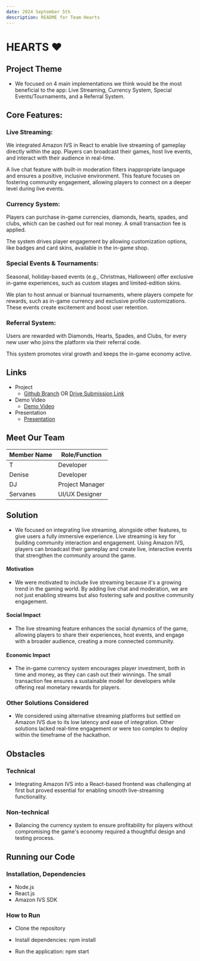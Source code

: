 ```yaml
---
date: 2024 September 5th
description: README for Team Hearts
---
```


# HEARTS ♥️

## Project Theme
* We focused on 4 main implementations we think would be the most beneficial to the app: Live Streaming, Currency System, Special Events/Tournaments, and a Referral System.

## Core Features:
### Live Streaming:
We integrated Amazon IVS in React to enable live streaming of gameplay directly within the app. Players can broadcast their games, host live events, and interact with their audience in real-time.

A live chat feature with built-in moderation filters inappropriate language and ensures a positive, inclusive environment.
This feature focuses on fostering community engagement, allowing players to connect on a deeper level during live events.

### Currency System:
Players can purchase in-game currencies, diamonds, hearts, spades, and clubs, which can be cashed out for real money. A small transaction fee is applied.

The system drives player engagement by allowing customization options, like badges and card skins, available in the in-game shop.

### Special Events & Tournaments:
Seasonal, holiday-based events (e.g., Christmas, Halloween) offer exclusive in-game experiences, such as custom stages and limited-edition skins.

We plan to host annual or biannual tournaments, where players compete for rewards, such as in-game currency and exclusive profile customizations. These events create excitement and boost user retention.

### Referral System:
Users are rewarded with Diamonds, Hearts, Spades, and Clubs, for every new user who joins the platform via their referral code.

This system promotes viral growth and keeps the in-game economy active.

## Links
* Project
    - [Github Branch]() OR [Drive Submission Link]()
* Demo Video
    - [Demo Video](https://drive.google.com/file/d/1lBNmsY_HOIylYoEv-3u_Lf-kxcWdJ4HA/view?usp=sharing)
* Presentation
    - [Presentation](https://docs.google.com/presentation/d/1slYUf60cXMjdyI6i04ysbJsxD9wYxxjWiXB4Z_1Fh5Q/edit?usp=sharing)

## Meet Our Team

| Member Name                  | Role/Function     |
|------------------------------|-------------------|
| T     | Developer           |
| Denise      | Developer           |
| DJ      | Project Manager            |
| Servanes     | UI/UX Designer            |

## Solution
* We focused on integrating live streaming, alongside other features, to give users a fully immersive experience. Live streaming is key for building community interaction and engagement. Using Amazon IVS, players can broadcast their gameplay and create live, interactive events that strengthen the community around the game.

#### Motivation
* We were motivated to include live streaming because it's a growing trend in the gaming world. By adding live chat and moderation, we are not just enabling streams but also fostering safe and positive community engagement.

#### Social Impact
* The live streaming feature enhances the social dynamics of the game, allowing players to share their experiences, host events, and engage with a broader audience, creating a more connected community.

#### Economic Impact
* The in-game currency system encourages player investment, both in time and money, as they can cash out their winnings. The small transaction fee ensures a sustainable model for developers while offering real monetary rewards for players.

### Other Solutions Considered
* We considered using alternative streaming platforms but settled on Amazon IVS due to its low latency and ease of integration. Other solutions lacked real-time engagement or were too complex to deploy within the timeframe of the hackathon.

## Obstacles

### Technical
* Integrating Amazon IVS into a React-based frontend was challenging at first but proved essential for enabling smooth live-streaming functionality.


### Non-technical
* Balancing the currency system to ensure profitability for players without compromising the game's economy required a thoughtful design and testing process.

## Running our Code

### Installation, Dependencies
* Node.js
* React.js
* Amazon IVS SDK


### How to Run
* Clone the repository

* Install dependencies:
		npm install
* Run the application:
		npm start
